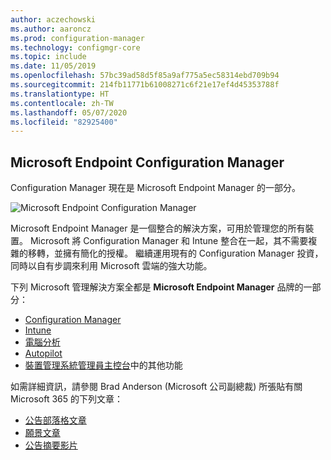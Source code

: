 ```yaml
---
author: aczechowski
ms.author: aaroncz
ms.prod: configuration-manager
ms.technology: configmgr-core
ms.topic: include
ms.date: 11/05/2019
ms.openlocfilehash: 57bc39ad58d5f85a9af775a5ec58314ebd709b94
ms.sourcegitcommit: 214fb11771b61008271c6f21e17ef4d45353788f
ms.translationtype: HT
ms.contentlocale: zh-TW
ms.lasthandoff: 05/07/2020
ms.locfileid: "82925400"
---
```

## <a name="microsoft-endpoint-configuration-manager"></a><a name="bkmk_mem"></a> Microsoft Endpoint Configuration Manager

<!--4960084-->

Configuration Manager 現在是 Microsoft Endpoint Manager 的一部分。

![Microsoft Endpoint Configuration Manager](../../media/4960084-endpoint-manager-logo.png)

Microsoft Endpoint Manager 是一個整合的解決方案，可用於管理您的所有裝置。 Microsoft 將 Configuration Manager 和 Intune 整合在一起，其不需要複雜的移轉，並擁有簡化的授權。 繼續運用現有的 Configuration Manager 投資，同時以自有步調來利用 Microsoft 雲端的強大功能。

下列 Microsoft 管理解決方案全都是 **Microsoft Endpoint Manager** 品牌的一部分：

- [Configuration Manager](https://docs.microsoft.com/configmgr)
- [Intune](https://docs.microsoft.com/intune)
- [電腦分析](../../../../../desktop-analytics/overview.md)
- [Autopilot](https://docs.microsoft.com/intune/enrollment/enrollment-autopilot)
- [裝置管理系統管理員主控台](https://techcommunity.microsoft.com/t5/enterprise-mobility-security/microsoft-intune-rolls-out-an-improved-streamlined-endpoint/ba-p/937760)中的其他功能

如需詳細資訊，請參閱 Brad Anderson (Microsoft 公司副總裁) 所張貼有關 Microsoft 365 的下列文章：

- [公告部落格文章](https://aka.ms/cmannounce)
- [願景文章](https://aka.ms/MEMVisionPaper)
- [公告摘要影片](https://youtu.be/GS7oNPInFuw)
